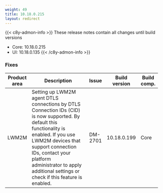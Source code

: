 ```yaml
---
weight: 49
title: 10.18.0.215
layout: redirect
---
```


{{< c8y-admon-info >}}
These release notes contain all changes until build versions
- Core: 10.18.0.215
- UI: 10.18.0.135
{{< /c8y-admon-info >}}

### Fixes

<table>
<colgroup>
<col style="width: 15%;">
<col style="width:50%;">
<col style="width: 10%;">
<col style="width: 12%;">
<col style="width: 13%;">
</colgroup>
<thead><tr>
<th>
Product area</th>
<th>
Description</th>
<th>
Issue</th>
<th>
Build version</th>
<th>Build comp.</th>
</tr>
</thead><tbody>

<tr>
<td>LWM2M</td>
<td>Setting up LWM2M agent DTLS connections by DTLS Connection IDs (CID) is now supported. By default this functionality is enabled. If you use LWM2M devices that support connection IDs, contact your platform administrator&nbsp;to apply additional settings or check if this feature is enabled.</td>
<td>DM-2701</td>
<td>10.18.0.199</td>
<td>Core</td>
</tr>

</tbody></table>
